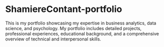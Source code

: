 # ShamiereContant-portfolio
This is my portfolio showcasing my expertise in business analytics, data science, and psychology. My portfolio includes detailed projects, professional experiences, educational background, and a comprehensive overview of technical and interpersonal skills. 

